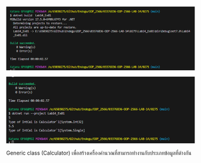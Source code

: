 ![alt text](image.png)

![alt text](image-1.png)

Generic class (Calculator<T>) เพื่อสร้างเครื่องคำนวณที่สามารถทำงานกับประเภทข้อมูลที่ต่างกัน